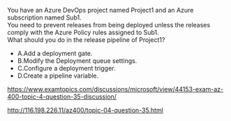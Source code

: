You have an Azure DevOps project named Project1 and an Azure subscription named Sub1.<br/>You need to prevent releases from being deployed unless the releases comply with the Azure Policy rules assigned to Sub1.<br/>What should you do in the release pipeline of Project1?<br/><ul><li class="multi-choice-item correct-hidden"><span class="multi-choice-letter" data-choice-letter="A">A.</span>Add a deployment gate.</li><li class="multi-choice-item"><span class="multi-choice-letter" data-choice-letter="B">B.</span>Modify the Deployment queue settings.</li><li class="multi-choice-item"><span class="multi-choice-letter" data-choice-letter="C">C.</span>Configure a deployment trigger.</li><li class="multi-choice-item"><span class="multi-choice-letter" data-choice-letter="D">D.</span>Create a pipeline variable.</li></ul><p><a href="https://www.examtopics.com/discussions/microsoft/view/44153-exam-az-400-topic-4-question-35-discussion/">https://www.examtopics.com/discussions/microsoft/view/44153-exam-az-400-topic-4-question-35-discussion/</a></p><p><a href="http://116.198.226.11/az400/topic-04-question-35.html">http://116.198.226.11/az400/topic-04-question-35.html</a></p><script src="https://giscus.app/client.js"                    data-repo="azsamples/az204"                    data-repo-id="R_kgDOMRXzDQ"                    data-category="General"                    data-category-id="DIC_kwDOMRXzDc4Cgi27"                    data-mapping="pathname"                    data-strict="0"                    data-reactions-enabled="0"                    data-emit-metadata="0"                    data-input-position="bottom"                    data-theme="preferred_color_scheme"                    data-lang="en"                    crossorigin="anonymous"                    async>                    </script>
